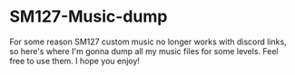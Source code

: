 # SM127-Music-dump
For some reason SM127 custom music no longer works with discord links, so here's where I'm gonna dump all my music files for some levels. Feel free to use them. I hope you enjoy!
